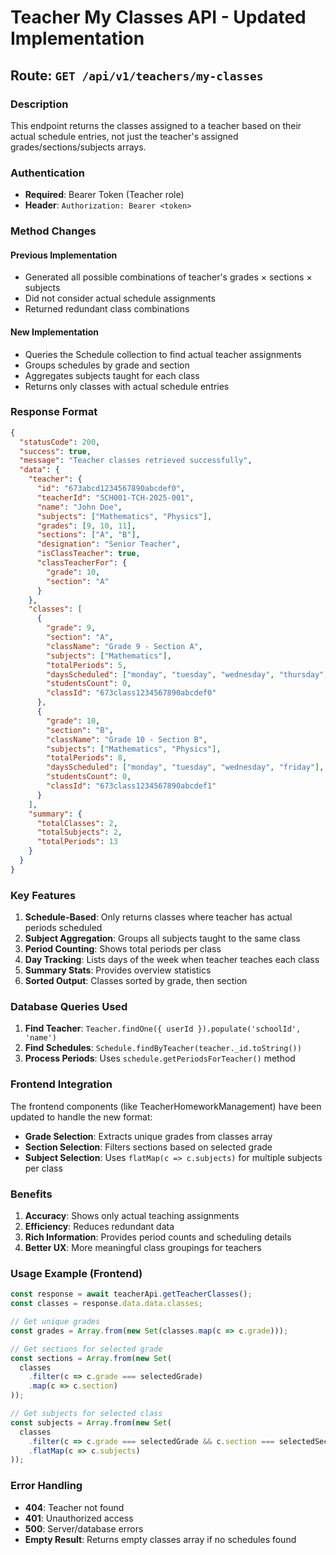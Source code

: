 # Teacher My Classes API - Updated Implementation

## Route: `GET /api/v1/teachers/my-classes`

### Description
This endpoint returns the classes assigned to a teacher based on their actual schedule entries, not just the teacher's assigned grades/sections/subjects arrays.

### Authentication
- **Required**: Bearer Token (Teacher role)
- **Header**: `Authorization: Bearer <token>`

### Method Changes

#### Previous Implementation
- Generated all possible combinations of teacher's grades × sections × subjects
- Did not consider actual schedule assignments
- Returned redundant class combinations

#### New Implementation  
- Queries the Schedule collection to find actual teacher assignments
- Groups schedules by grade and section
- Aggregates subjects taught for each class
- Returns only classes with actual schedule entries

### Response Format

```json
{
  "statusCode": 200,
  "success": true,
  "message": "Teacher classes retrieved successfully",
  "data": {
    "teacher": {
      "id": "673abcd1234567890abcdef0",
      "teacherId": "SCH001-TCH-2025-001",
      "name": "John Doe",
      "subjects": ["Mathematics", "Physics"],
      "grades": [9, 10, 11],
      "sections": ["A", "B"],
      "designation": "Senior Teacher",
      "isClassTeacher": true,
      "classTeacherFor": {
        "grade": 10,
        "section": "A"
      }
    },
    "classes": [
      {
        "grade": 9,
        "section": "A",
        "className": "Grade 9 - Section A",
        "subjects": ["Mathematics"],
        "totalPeriods": 5,
        "daysScheduled": ["monday", "tuesday", "wednesday", "thursday", "friday"],
        "studentsCount": 0,
        "classId": "673class1234567890abcdef0"
      },
      {
        "grade": 10,
        "section": "B",
        "className": "Grade 10 - Section B",
        "subjects": ["Mathematics", "Physics"],
        "totalPeriods": 8,
        "daysScheduled": ["monday", "tuesday", "wednesday", "friday"],
        "studentsCount": 0,
        "classId": "673class1234567890abcdef1"
      }
    ],
    "summary": {
      "totalClasses": 2,
      "totalSubjects": 2,
      "totalPeriods": 13
    }
  }
}
```

### Key Features

1. **Schedule-Based**: Only returns classes where teacher has actual periods scheduled
2. **Subject Aggregation**: Groups all subjects taught to the same class
3. **Period Counting**: Shows total periods per class
4. **Day Tracking**: Lists days of the week when teacher teaches each class
5. **Summary Stats**: Provides overview statistics
6. **Sorted Output**: Classes sorted by grade, then section

### Database Queries Used

1. **Find Teacher**: `Teacher.findOne({ userId }).populate('schoolId', 'name')`
2. **Find Schedules**: `Schedule.findByTeacher(teacher._id.toString())`
3. **Process Periods**: Uses `schedule.getPeriodsForTeacher()` method

### Frontend Integration

The frontend components (like TeacherHomeworkManagement) have been updated to handle the new format:

- **Grade Selection**: Extracts unique grades from classes array
- **Section Selection**: Filters sections based on selected grade  
- **Subject Selection**: Uses `flatMap(c => c.subjects)` for multiple subjects per class

### Benefits

1. **Accuracy**: Shows only actual teaching assignments
2. **Efficiency**: Reduces redundant data
3. **Rich Information**: Provides period counts and scheduling details
4. **Better UX**: More meaningful class groupings for teachers

### Usage Example (Frontend)

```typescript
const response = await teacherApi.getTeacherClasses();
const classes = response.data.data.classes;

// Get unique grades
const grades = Array.from(new Set(classes.map(c => c.grade)));

// Get sections for selected grade
const sections = Array.from(new Set(
  classes
    .filter(c => c.grade === selectedGrade)
    .map(c => c.section)
));

// Get subjects for selected class
const subjects = Array.from(new Set(
  classes
    .filter(c => c.grade === selectedGrade && c.section === selectedSection)
    .flatMap(c => c.subjects)
));
```

### Error Handling

- **404**: Teacher not found
- **401**: Unauthorized access
- **500**: Server/database errors
- **Empty Result**: Returns empty classes array if no schedules found